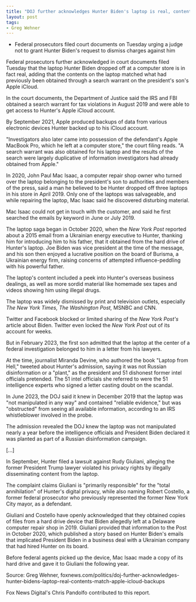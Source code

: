 ```yaml
---
title: "DOJ further acknowledges Hunter Biden's laptop is real, contents match Apple iCloud backups"
layout: post
tags:
- Greg Wehner
---
```


- Federal prosecutors filed court documents on Tuesday urging a judge not to grant Hunter Biden's request to dismiss charges against him

Federal prosecutors further acknowledged in court documents filed Tuesday that the laptop Hunter Biden dropped off at a computer store is in fact real, adding that the contents on the laptop matched what had previously been obtained through a search warrant on the president's son's Apple iCloud.

In the court documents, the Department of Justice said the IRS and FBI obtained a search warrant for tax violations in August 2019 and were able to get access to Hunter's Apple iCloud account.

By September 2021, Apple produced backups of data from various electronic devices Hunter backed up to his iCloud account.

"Investigators also later came into possession of the defendant's Apple MacBook Pro, which he left at a computer store," the court filing reads. "A search warrant was also obtained for his laptop and the results of the search were largely duplicative of information investigators had already obtained from Apple."

In 2020, John Paul Mac Isaac, a computer repair shop owner who turned over the laptop belonging to the president's son to authorities and members of the press, said a man he believed to be Hunter dropped off three laptops in his store in April 2019. Only one of the laptops was salvageable, and while repairing the laptop, Mac Isaac said he discovered disturbing material.

Mac Isaac could not get in touch with the customer, and said he first searched the emails by keyword in June or July 2019.

The laptop saga began in October 2020, when the *New York Post* reported about a 2015 email from a Ukrainian energy executive to Hunter, thanking him for introducing him to his father, that it obtained from the hard drive of Hunter's laptop. Joe Biden was vice president at the time of the message, and his son then enjoyed a lucrative position on the board of Burisma, a Ukrainian energy firm, raising concerns of attempted influence-peddling with his powerful father.

The laptop's content included a peek into Hunter's overseas business dealings, as well as more sordid material like homemade sex tapes and videos showing him using illegal drugs.

The laptop was widely dismissed by print and television outlets, especially *The New York Times, The Washington Post,* MSNBC and CNN.

Twitter and Facebook blocked or limited sharing of the *New York Post's* article about Biden. Twitter even locked the *New York Post* out of its account for weeks.

But in February 2023, the first son admitted that the laptop at the center of a federal investigation belonged to him in a letter from his lawyers.

At the time, journalist Miranda Devine, who authored the book "Laptop from Hell," tweeted about Hunter's admission, saying it was not Russian disinformation or a "plant," as the president and 51 dishonest former intel officials pretended. The 51 intel officials she referred to were the 51 intelligence experts who signed a letter casting doubt on the scandal.

In June 2023, the DOJ said it knew in December 2019 that the laptop was "not manipulated in any way" and contained "reliable evidence," but was "obstructed" from seeing all available information, according to an IRS whistleblower involved in the probe.

The admission revealed the DOJ knew the laptop was not manipulated nearly a year before the intelligence officials and President Biden declared it was planted as part of a Russian disinformation campaign.

\[...\]

In September, Hunter filed a lawsuit against Rudy Giuliani, alleging the former President Trump lawyer violated his privacy rights by illegally disseminating content from the laptop.

The complaint claims Giuliani is "primarily responsible" for the "total annihilation" of Hunter's digital privacy, while also naming Robert Costello, a former federal prosecutor who previously represented the former New York City mayor, as a defendant.

Giuliani and Costello have openly acknowledged that they obtained copies of files from a hard drive device that Biden allegedly left at a Delaware computer repair shop in 2019. Giuliani provided that information to the Post in October 2020, which published a story based on Hunter Biden's emails that implicated President Biden in a business deal with a Ukrainian company that had hired Hunter on its board.

Before federal agents picked up the device, Mac Isaac made a copy of its hard drive and gave it to Giuliani the following year.

Source: Greg Wehner, foxnews.com/politics/doj-further-acknowledges-hunter-bidens-laptop-real-contents-match-apple-icloud-backups

Fox News Digital's Chris Pandolfo contributed to this report.

